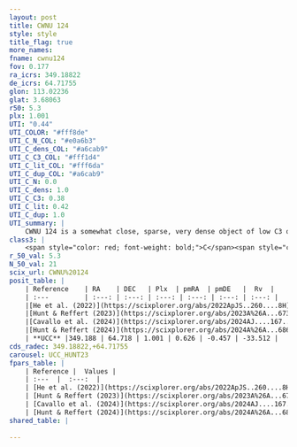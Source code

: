 ```yaml
---
layout: post
title: CWNU 124
style: style
title_flag: true
more_names: 
fname: cwnu124
fov: 0.177
ra_icrs: 349.18822
de_icrs: 64.71755
glon: 113.02236
glat: 3.68063
r50: 5.3
plx: 1.001
UTI: "0.44"
UTI_COLOR: "#fff8de"
UTI_C_N_COL: "#e0a6b3"
UTI_C_dens_COL: "#a6cab9"
UTI_C_C3_COL: "#fff1d4"
UTI_C_lit_COL: "#fff6da"
UTI_C_dup_COL: "#a6cab9"
UTI_C_N: 0.0
UTI_C_dens: 1.0
UTI_C_C3: 0.38
UTI_C_lit: 0.42
UTI_C_dup: 1.0
UTI_summary: |
    CWNU 124 is a somewhat close, sparse, very dense object of low C3 quality. It was recently reported in the literature.<br><br><span style="color: #99180f; font-weight: bold;">Warning: </span>contains less than 25 stars with <i>P>0.5</i> estimated.
class3: |
    <span style="color: red; font-weight: bold;">C</span><span style="color: #FFC300; font-weight: bold;">B</span>
r_50_val: 5.3
N_50_val: 21
scix_url: CWNU%20124
posit_table: |
    | Reference    | RA    | DEC   | Plx  | pmRA  | pmDE   |  Rv  |
    | :---         | :---: | :---: | :---: | :---: | :---: | :---: |
    |[He et al. (2022)](https://scixplorer.org/abs/2022ApJS..260....8H) | 349.121 | 64.689 | 1.0 | 0.63 | -0.46 | -- |
    |[Hunt & Reffert (2023)](https://scixplorer.org/abs/2023A%26A...673A.114H) | 349.21 | 64.694 | 1.0 | 0.623 | -0.443 | -20.639 |
    |[Cavallo et al. (2024)](https://scixplorer.org/abs/2024AJ....167...12C) | 349.177 | 64.671 | 0.999 | -- | -- | -- |
    |[Hunt & Reffert (2024)](https://scixplorer.org/abs/2024A%26A...686A..42H) | 349.21 | 64.694 | 1.0 | 0.623 | -0.443 | -20.639 |
    | **UCC** |349.188 | 64.718 | 1.001 | 0.626 | -0.457 | -33.512 | 
cds_radec: 349.18822,+64.71755
carousel: UCC_HUNT23
fpars_table: |
    | Reference |  Values |
    | :---  |  :---:  |
    | [He et al. (2022)](https://scixplorer.org/abs/2022ApJS..260....8H) | `AG=1.85, m-M=10.4, logAge=8.2, Z=0.03` |
    | [Hunt & Reffert (2023)](https://scixplorer.org/abs/2023A%26A...673A.114H) | `AV50=2.101, diffAV50=0.485, MOD50=10.065, logAge50=8.362` |
    | [Cavallo et al. (2024)](https://scixplorer.org/abs/2024AJ....167...12C) | `AV50=1.84, dMod50=10.08, logAge50=8.21, [Fe/H]50=0.41` |
    | [Hunt & Reffert (2024)](https://scixplorer.org/abs/2024A%26A...686A..42H) | `MassJ=86.5561` |
shared_table: |
    
---
```

